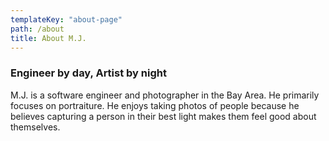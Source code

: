 ```yaml
---
templateKey: "about-page"
path: /about
title: About M.J.
---
```


### Engineer by day, Artist by night

M.J. is a software engineer and photographer in the Bay Area. He primarily focuses on portraiture. He enjoys taking photos of people because he believes capturing a person in their best light makes them feel good about themselves.
